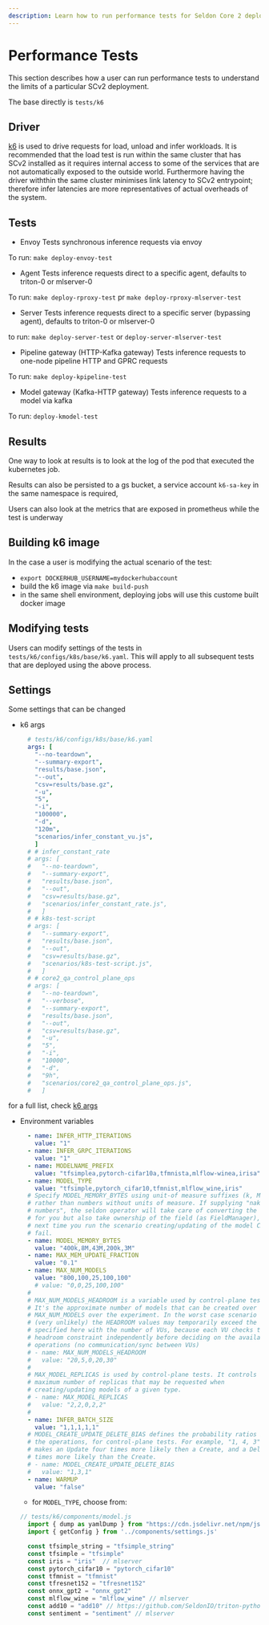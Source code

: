 ```yaml
---
description: Learn how to run performance tests for Seldon Core 2 deployments, including load testing, benchmarking, and analyzing inference latency and throughput metrics.
---
```


# Performance Tests
This section describes how a user can run performance tests to understand the limits of a particular SCv2 deployment.

The base directly is `tests/k6`

## Driver
[k6](https://k6.io/) is used to drive requests for load, unload and infer workloads. It is recommended that the load
test is run within the same cluster that has SCv2 installed as it requires internal access to some of the services
that are not automatically exposed to the outside world. Furthermore having the driver withthin the same cluster
minimises link latency to SCv2 entrypoint; therefore infer latencies are more representatives of actual overheads of the system.

## Tests

* Envoy
Tests synchronous inference requests via envoy

To run: `make deploy-envoy-test`

* Agent
Tests inference requests direct to a specific agent, defaults to triton-0 or mlserver-0

To run: `make deploy-rproxy-test` pr `make deploy-rproxy-mlserver-test`

* Server
Tests inference requests direct to a specific server (bypassing agent), defaults to triton-0 or mlserver-0

to run: `make deploy-server-test` or `deploy-server-mlserver-test`

* Pipeline gateway (HTTP-Kafka gateway)
Tests inference requests to one-node pipeline HTTP and GPRC requests

To run: `make deploy-kpipeline-test`

* Model gateway (Kafka-HTTP gateway)
Tests inference requests to a model via kafka

To run: `deploy-kmodel-test`

## Results

One way to look at results is to look at the log of the pod that executed the kubernetes job.

Results can also be persisted to a gs bucket, a service account `k6-sa-key` in the same namespace is required,

Users can also look at the metrics that are exposed in prometheus while the test is underway

## Building k6 image

In the case a user is modifying the actual scenario of the test:

* `export DOCKERHUB_USERNAME=mydockerhubaccount`
* build the k6 image via `make build-push`
* in the same shell environment, deploying jobs will use this custome built docker image

## Modifying tests

Users can modify settings of the tests in `tests/k6/configs/k8s/base/k6.yaml`. This will apply to all subsequent tests that are deployed using the above process.

## Settings

Some settings that can be changed

* k6 args
  ```yaml
    # tests/k6/configs/k8s/base/k6.yaml
    args: [
      "--no-teardown",
      "--summary-export",
      "results/base.json",
      "--out",
      "csv=results/base.gz",
      "-u",
      "5",
      "-i",
      "100000",
      "-d",
      "120m",
      "scenarios/infer_constant_vu.js",
      ]
    # # infer_constant_rate
    # args: [
    #   "--no-teardown",
    #   "--summary-export",
    #   "results/base.json",
    #   "--out",
    #   "csv=results/base.gz",
    #   "scenarios/infer_constant_rate.js",
    #   ]
    # # k8s-test-script
    # args: [
    #   "--summary-export",
    #   "results/base.json",
    #   "--out",
    #   "csv=results/base.gz",
    #   "scenarios/k8s-test-script.js",
    #   ]
    # # core2_qa_control_plane_ops
    # args: [
    #   "--no-teardown",
    #   "--verbose",
    #   "--summary-export",
    #   "results/base.json",
    #   "--out",
    #   "csv=results/base.gz",
    #   "-u",
    #   "5",
    #   "-i",
    #   "10000",
    #   "-d",
    #   "9h",
    #   "scenarios/core2_qa_control_plane_ops.js",
    #   ]
   ```
for a full list, check [k6 args](https://k6.io/docs/using-k6/options/)
* Environment variables
  ```yaml
    - name: INFER_HTTP_ITERATIONS
      value: "1"
    - name: INFER_GRPC_ITERATIONS
      value: "1"
    - name: MODELNAME_PREFIX
      value: "tfsimplea,pytorch-cifar10a,tfmnista,mlflow-winea,irisa"
    - name: MODEL_TYPE
      value: "tfsimple,pytorch_cifar10,tfmnist,mlflow_wine,iris"
    # Specify MODEL_MEMORY_BYTES using unit-of measure suffixes (k, M, G, T)
    # rather than numbers without units of measure. If supplying "naked
    # numbers", the seldon operator will take care of converting the number
    # for you but also take ownership of the field (as FieldManager), so the
    # next time you run the scenario creating/updating of the model CR will
    # fail.
    - name: MODEL_MEMORY_BYTES
      value: "400k,8M,43M,200k,3M"
    - name: MAX_MEM_UPDATE_FRACTION
      value: "0.1"
    - name: MAX_NUM_MODELS
      value: "800,100,25,100,100"
      # value: "0,0,25,100,100"
    #
    # MAX_NUM_MODELS_HEADROOM is a variable used by control-plane tests.
    # It's the approximate number of models that can be created over
    # MAX_NUM_MODELS over the experiment. In the worst case scenario
    # (very unlikely) the HEADROOM values may temporarily exceed the ones
    # specified here with the number of VUs, because each VU checks the
    # headroom constraint independently before deciding on the available
    # operations (no communication/sync between VUs)
    # - name: MAX_NUM_MODELS_HEADROOM
    #   value: "20,5,0,20,30"
    #
    # MAX_MODEL_REPLICAS is used by control-plane tests. It controls the
    # maximum number of replicas that may be requested when
    # creating/updating models of a given type.
    # - name: MAX_MODEL_REPLICAS
    #   value: "2,2,0,2,2"
    #
    - name: INFER_BATCH_SIZE
      value: "1,1,1,1,1"
    # MODEL_CREATE_UPDATE_DELETE_BIAS defines the probability ratios between
    # the operations, for control-plane tests. For example, "1, 4, 3"
    # makes an Update four times more likely then a Create, and a Delete 3
    # times more likely than the Create.
    # - name: MODEL_CREATE_UPDATE_DELETE_BIAS
    #   value: "1,3,1"
    - name: WARMUP
      value: "false"
  ```
    * for `MODEL_TYPE`, choose from:
  ```js
  // tests/k6/components/model.js
    import { dump as yamlDump } from "https://cdn.jsdelivr.net/npm/js-yaml@4.1.0/dist/js-yaml.mjs";
    import { getConfig } from '../components/settings.js'

    const tfsimple_string = "tfsimple_string"
    const tfsimple = "tfsimple"
    const iris = "iris"  // mlserver
    const pytorch_cifar10 = "pytorch_cifar10"
    const tfmnist = "tfmnist"
    const tfresnet152 = "tfresnet152"
    const onnx_gpt2 = "onnx_gpt2"
    const mlflow_wine = "mlflow_wine" // mlserver
    const add10 = "add10" // https://github.com/SeldonIO/triton-python-examples/tree/master/add10
    const sentiment = "sentiment" // mlserver
  ```
